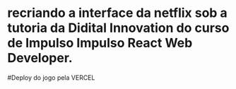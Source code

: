 # recriando a interface da netflix sob a tutoria da Didital Innovation do curso de Impulso Impulso React Web Developer.

#Deploy do jogo pela VERCEL
